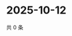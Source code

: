# 2025-10-12

共 0 条

<!-- BEGIN ZHIHUVIDEO -->
<!-- 最后更新时间 Sun Oct 12 2025 20:19:04 GMT+0800 (China Standard Time) -->

<!-- END ZHIHUVIDEO -->

